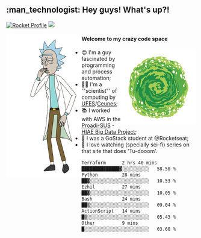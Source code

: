 
<h2> :man_technologist: Hey guys! What's up?!</h2>
                                                                         
[![Rocket Profile](https://img.shields.io/static/v1?label=Rocketseat&message=Profile&colorA=purple&color=black&logo=Rocket&logoColor=white)](https://app.rocketseat.com.br/me/elyabe)
<a href="https://www.linkedin.com/in/elyabe/"><img src="https://img.shields.io/badge/LinkedIn-informational?logo=linkedin"/></a>

<img align='left' src="https://raw.githubusercontent.com/Elyabe/Elyabe/master/images/rick-dancing.gif" width='200'>

                       
#### Welcome to my crazy code space 
<img align='right' src="https://raw.githubusercontent.com/Elyabe/elyabe/master/images/portal-3.gif" width='200'>

- :heart_eyes: I'm a guy fascinated by programming and process automation; 
- :office_worker: I'm a '"scientist"' of computing by [UFES](http://ufes.br)/[Ceunes](http://ceunes.ufes.br);
- :books: I worked with AWS in the [Proadi-SUS](https://www.einstein.br/responsabilidade-social/atuacao-com-o-ministerio-da-saude/proadi-sus) - [HIAE Big Data Project](https://www1.folha.uol.com.br/seminariosfolha/2019/05/cooperacao-entre-governo-e-hospital-leva-inteligencia-artificial-para-a-rede-publica.shtml);
- :rocket: I was a GoStack student at @Rocketseat;
- :movie_camera: I love watching (specially sci-fi) series on that site that does 'Tu-dooom'.

<!--START_SECTION:waka-->

```text
Terraform      2 hrs 40 mins   ██████████████▓░░░░░░░░░░   58.50 %
Python         28 mins         ██▓░░░░░░░░░░░░░░░░░░░░░░   10.53 %
Ezhil          27 mins         ██▓░░░░░░░░░░░░░░░░░░░░░░   10.05 %
Bash           24 mins         ██▒░░░░░░░░░░░░░░░░░░░░░░   09.04 %
ActionScript   14 mins         █▒░░░░░░░░░░░░░░░░░░░░░░░   05.43 %
Other          9 mins          █░░░░░░░░░░░░░░░░░░░░░░░░   03.60 %
```

<!--END_SECTION:waka-->
